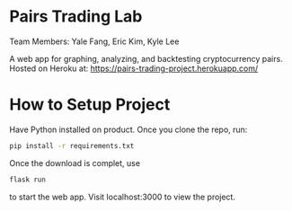 # Pairs Trading Lab
Team Members: Yale Fang, Eric Kim, Kyle Lee

A web app for graphing, analyzing, and backtesting cryptocurrency pairs. 
Hosted on Heroku at: https://pairs-trading-project.herokuapp.com/

# How to Setup Project

Have Python installed on product. Once you clone the repo, run: 
```bash
pip install -r requirements.txt
```
Once the download is complet, use
```bash
flask run
```
to start the web app. Visit localhost:3000 to view the project. 

